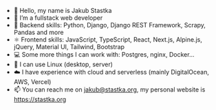 - 👋 Hello, my name is Jakub Stastka
- 👀 I’m a fullstack web developer
- 🐍 Backend skills: Python, Django, Django REST Framework, Scrapy, Pandas and more
- ⚛️ Frontend skills: JavaScript, TypeScript, React, Next.js, Alpine.js, jQuery, Material UI, Tailwind, Bootstrap
- 💻 Some more things I can work with: Postgres, nginx, Docker...
- 🐧 I can use Linux (desktop, server)
- ☁️ I have experience with cloud and serverless (mainly DigitalOcean, AWS, Vercel)
- 📫 You can reach me on jakub@stastka.org, my personal website is https://stastka.org
